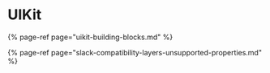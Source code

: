 # UIKit

{% page-ref page="uikit-building-blocks.md" %}

{% page-ref page="slack-compatibility-layers-unsupported-properties.md" %}

